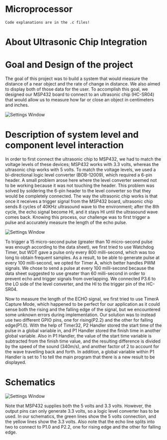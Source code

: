 # Microprocessor

	Code explanations are in the .c files! 

# About Ultrasonic Chip Integration

# Goal and Design of the project
The goal of this project was to build a system that would measure the distance of a near object and the rate of change in distance. We also aimed to display both of those data for the user. To accomplish this goal, we designed our MSP432 board to connect to an ultrasonic chip (HC-SR04) that would allow us to measure how far or close an object in centimeters and inches.  

![Settings Window](https://raw.github.com/bdhkim/Microprocessor/master/Screenshots/Illustration.png)

# Description of system level and component level interaction
In order to first connect the ultrasonic chip to MSP432, we had to match the voltage levels of these devices; MSP432 works with 3.3 volts, whereas the ultrasonic chip works with 5 volts. To match the voltage levels, we used a bi-directional logic level converter (BOB-12009), which required a 6-pin header. A small problem arose here where the level converter seemed not to be working because it was not touching the header. This problem was solved by soldering the 6-pin header to the level converter so that they would be completely connected. The way the ultrasonic chip works is that once it receives a trigger signal from the MSP432 board, ultrasonic chip sends 8 cycles of 40KHz ultrasound wave to the environment; after the 8th cycle, the echo signal become HI, and it stays HI until the ultrasound wave comes back. Knowing this process, our challenge was to first trigger a pulse and accurately measure the length of the echo pulse. 

![Settings Window](https://raw.github.com/bdhkim/Microprocessor/master/Screenshots/Demo.png)

To trigger a 15 micro-second pulse (greater than 10 micro-second pulse was enough according to the data sheet), we first tried to use Watchdog Timer, but WDT gave a pulse only every 800 milli-second, which was too long to obtain frequent samples. As a result, to be able to generate pulse at every 100 milli-second, we opted for Timer A, which better handles PWM signals. We chose to send a pulse at every 100 milli-second because the data sheet suggested to use greater than 60 milli-second in order to prevent echo and trigger signals from overlapping. We connected P3.6 to the LO side of the level converter, and the HI to the trigger pin of the HC-SR04. 

Now to measure the length of the ECHO signal, we first tried to use TimerA Capture Mode, which happened to be perfect for our application as it could sense both the rising and the falling edge of the signal, but we encountered some unknown errors during implementation. Our solution was to instead use two different GPIO pins, one for rising(P2.2) and the other for falling edge(P1.0). With the help of Timer32, P2 Handler stored the start time of the pulse in a global variable in, and P1 Handler stored the finish time in another global variable. Also in P1 Handler, the value of the start time variable is subtracted from the finish time value, and the resulting difference is divided by the speed of the sound (340m/s), and another factor of 2 to account for the wave travelling back and forth. In addition, a global variable within P1 Handler is set to 1 to tell the main program that there is a new result to be displayed. 




# Schematics
![Settings Window](https://raw.github.com/bdhkim/Microprocessor/master/Screenshots/Schematics.png)


Note that MSP432 supplies both the 5 volts and 3.3 volts. However, the output pins can only generate 3.3 volts, so a logic level converter has to be used. In our schematics, the green lines show the 5 volts connection, and the yellow lines show the 3.3 volts.  Also note that the echo line splits into two to connect to P1.0 and P2.2, one for rising edge and the other for falling edge. 




             
